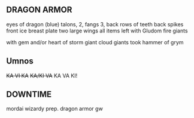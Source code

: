 ## DRAGON ARMOR
eyes of dragon (blue)
talons, 2, fangs 3, back rows of teeth
back spikes
front ice breast plate
two large wings
all items left with Gludom
fire giants

with gem and/or heart of storm giant
cloud giants took hammer of grym

## Umnos
~~KA VI KA~~
~~KA/KI VA~~
KA VA KI!


## DOWNTIME
mordai wizardy prep.
dragon armor gw
